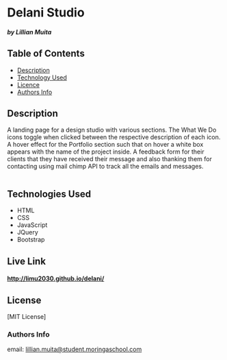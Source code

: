 # Delani Studio

##### by Lillian Muita

## Table of Contents

- [Description](#Description)
- [Technology Used](#technologies-used)
- [Licence](#licence)
- [Authors Info](#author-Info)

## Description

<p>A landing page for a design studio with various sections. The What We Do icons toggle when clicked between the respective description of each icon. A hover effect for the Portfolio section such that on hover a white box appears with the name of the project inside. A feedback form for their clients that they have received their message and also thanking them for contacting using mail chimp API to track all the emails and messages.  </p>

<img src="IP3/ Delani Studio.jpg" alt="">

## Technologies Used

- HTML
- CSS
- JavaScript
- JQuery
- Bootstrap

## Live Link

#### http://limu2030.github.io/delani/

## License

[MIT License]

### Authors Info

email: lillian.muita@student.moringaschool.com
